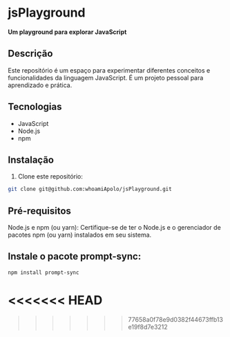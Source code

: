 # jsPlayground
**Um playground para explorar JavaScript**

## Descrição
Este repositório é um espaço para experimentar diferentes conceitos e funcionalidades da linguagem JavaScript. É um projeto pessoal para aprendizado e prática.

## Tecnologias
* JavaScript
* Node.js
* npm

## Instalação
1. Clone este repositório:
```bash
git clone git@github.com:whoamiApolo/jsPlayground.git
```   

## Pré-requisitos

Node.js e npm (ou yarn): Certifique-se de ter o Node.js e o gerenciador de pacotes npm (ou yarn) instalados em seu sistema.

## Instale o pacote prompt-sync:
```bash
npm install prompt-sync
```
<<<<<<< HEAD
=======

>>>>>>> 77658a0f78e9d0382f44673ffb13e19f8d7e3212
